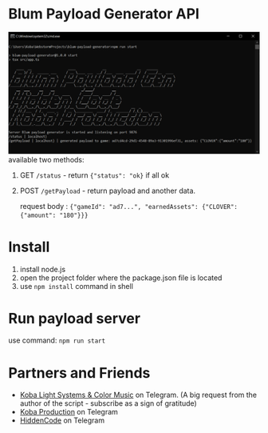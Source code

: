# Blum Payload Generator API 

![work image](assets/img.png)
available two methods:
1. GET `/status` - return `{"status": "ok}` if all ok
2. POST `/getPayload` - return payload and another data. 
   
    request body : `{"gameId": "ad7...", "earnedAssets": {"CLOVER": {"amount": "180"}}}` 


# Install

1. install node.js
2. open the project folder where the package.json file is located
3. use `npm install` command in shell

# Run payload server

use command: `npm run start`

# Partners and Friends
- [Koba Light Systems & Color Music](https://t.me/koba_light_systems) on Telegram. 
(A big request from the author of the script - subscribe as a sign of gratitude)
- [Koba Production](https://t.me/koba_production) on Telegram
- [HiddenCode](https://t.me/hidden_coding) on Telegram